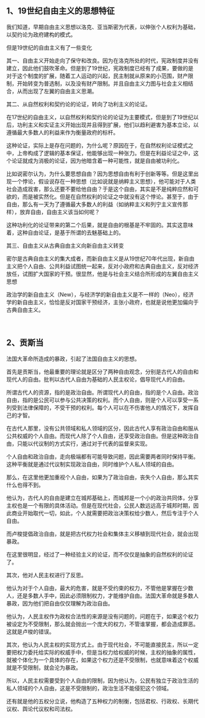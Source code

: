 <h2>1、19世纪自由主义的思想特征</h2><p data-pid="nYA_nkV9">我们知道，早期自由主义思想以洛克、亚当斯密为代表，以伸张个人权利为基础，以契约论为政府建构的模式。</p><p data-pid="125O8beJ">但是19世纪的自由主义有了一些变化</p><p data-pid="B0oHS6RG">其一、自由主义开始走向了保守和改良。因为在洛克所处的时代，宪政制度并没有建立，因此他们鼓吹革命。但是到了19世纪，宪政制度已经有了成果，要做的是对于这个制度的扩展，随着工人运动的兴起，民主制就从原来的小范围，财产限制，开始转变为普选制，以及没有财产限制。并且自由主义力图与社会主义相结合，从而出现了左翼的自由主义思潮。</p><p data-pid="sUuQKc1A">其二、从自然权利和契约论的论证，转向了功利主义的论证。</p><p data-pid="_JWJifjT">在17世纪的自由主义，以自然权利和契约论的论证为主要模式，但是到了19世纪以后，功利主义和实证主义开始出现并且得到扩展，他们以趋利避害为基本立论，以遵循最大多数人的利益来作为衡量政府的标杆。</p><p data-pid="FDhJoCC4">这种论证，实际上是存在问题的，为什么呢？原因在于，在自然权利论证模式之中，上帝构成了逻辑的基本保证，他能够出现一种张力。但是在利益论证之中，这个论证就成为消极的论证，因为他暗含着一种可能性，就是自由被功利化。</p><p data-pid="417p9Tmj">比如说密尔认为，为什么要思想自由？因为思想自由有利于创新等等。但是这里出现一个悖论，假设说存在一种思想（比如说就是纳粹主义思想），他可能对于人类社会造成戕害，那么还要不要给他自由？于是这个自由，其实是不是纯粹应然和可欲的，而是被实然化。但是在自然权利的论证之中就没有这个悖论。甚至于，由于自由，那么有一天为了遵循最大多数人的利益（如纳粹主义和列宁主义宣传那样），放弃自由，自由主义该当如何呢？</p><p data-pid="bKZq0YAw">这种功利化的论证带来的第二个后果，就是自由的根基是不牢固的。其实这意味着，这种自由论证，是基于所谓的去魅基础上的。</p><p data-pid="EGeVhaqO">其三、自由主义从古典自由主义向新自由主义转变</p><p data-pid="j7CpyInq">密尔是古典自由主义的集大成者，而新自由主义是从19世纪70年代出现，新自由主义把个人自由、公共利益试图统一起来，反对小政府和古典自由主义，反对经济放任，试图扩大国家的干预。很显然，他是与社会主义结合所形成的左翼自由主义思想</p><p data-pid="BoxFj9tQ">政治学的新自由主义（New），与经济学的新自由主义是不一样的（Neo），经济学的新自由主义，恰恰是反对国家干预经济，主张小政府，也就是说他更加偏向于古典自由主义。</p><p><br></p><h2>2、贡斯当</h2><p data-pid="ZetaNbIz">法国大革命所造成的暴政，引起了法国自由主义的思想。</p><p data-pid="W659w01S">首先是贡斯当，他最重要的理论就是区分了两种自由观念，分别是古代人的自由和现代人的自由。批判以古代人自由为基础的人民主权论，倡导现代人的自由。</p><p data-pid="RcmVuVyd">所谓古代人的资源，指的是政治自由。所谓现代人的自由，指的是个人自由。政治自由，指的是公民可以参与公共决策的权利。而个人自由，则是个人可以享受一系列受到法律保障的，不受干预的权利。每个人可以在不伤害他人的情况下，发挥自己的才智。</p><p data-pid="Q4k_TXK7">在古代人那里，没有公共领域和私人领域的区分，因此古代人享有政治自由和服从公共权威的个人自由。而现代人除了个人自由，还享受政治自由。但是这种政治自由，只能以代议制的方式实行，通过对于代表的监督来实现。</p><p data-pid="mLXDswMs">个人自由和政治自由，走向极端都有可能导致问题，因此需要两者同时保持平衡。这种平衡就是通过代议制实现政治自由，同时维护个人私人领域的自由。</p><p data-pid="bTT9VMTp">那么，在这里他更加重视个人自由，如果为了政治自由，丧失个人自由，那么其实什么也得不到。</p><p data-pid="RBzdvB8j">他认为，古代人的自由是建立在城邦基础上，而城邦是一个小的政治共同体，分享主权也是一个有限的具体活动。但是在现代社会，公民人数远远高于城邦时期，因此商业开始取代一切，如此，个人就需要把政治决策权给少数人，然后专注于个人自由。</p><p data-pid="sY9W12qX">而卢梭提倡政治自由，就是把古代权力社会和集体主义移植到现代社会，就会出现暴政。</p><p data-pid="xjgg4aqL">在这里很明显，经过了一种经验主义的论证，而不仅仅是抽象的自然权利的论证了。</p><p data-pid="bFVeYLq8">其次，他对人民主权进行了反思。</p><p data-pid="jqcLka6n">他认为对于个人自由，最大的危害，就是不受约束的权力，不管他是掌握在少数人，还是多数人手中，因此必须限制权力，才能维护自由。法国大革命就是多数人暴政，因为他们把自由仅仅理解为政治自由。</p><p data-pid="pjezVEx9">他认为，人民主权作为政权合法性的来源是没有问题的，问题在于，如果这个权力被设定为不受限制，那么就会抛出一个庞大的权力，不管谁掌握，都会造成罪恶。这就是卢梭的错误。</p><p data-pid="3jkAiMTE">其次，他认为人民主权的实现方式上。由于现代社会，不可能直接民主，所以一定要把权力委托给实际的权威手中，但是当权力给权威的时候，主权的抽象的属性，就被个体化为一个具体的存在，如果这个权力还是不受限制，也就意味着这个权威就是不受限制，就会沦为暴政。</p><p data-pid="rYlWu-__">所以，人民主权需要受到个人自由的限制，因为他认为，公民有独立于政治生活的私人领域的个人自由，这是不受限制的，政治生活不能侵犯这个领域。</p><p data-pid="1pkpUvIt">还有就是他的五权分立说，他构造了五种权力的制衡，包括君权、行政权、长期代议权、舆论代议权和司法权。</p><p></p><p></p><p></p><p></p>